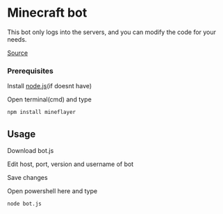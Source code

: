 # Minecraft bot
This bot only logs into the servers, and you can modify the code for your needs.

[Sourсe](https://github.com/PrismarineJS/mineflayer)

### Prerequisites

Install [node.js](https://nodejs.org/en)(if doesnt have)

Open terminal(cmd) and type

```bash
npm install mineflayer
```

## Usage

Download bot.js 

Edit host, port, version and username of bot 

Save changes

Open powershell here and type 

```bash
node bot.js
```

